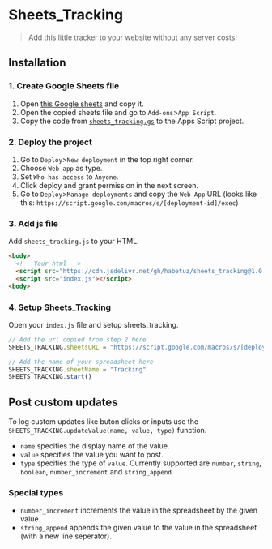 # Sheets_Tracking

> Add this little tracker to your website without any server costs!

## Installation

### 1. Create Google Sheets file

1. Open [this Google sheets](https://docs.google.com/spreadsheets/d/138qLZNoickrhUjsVePpv-xgFBD7p0JMgv-JWefqZdyI/edit?usp=sharing) and copy it.
2. Open the copied sheets file and go to `Add-ons`>`App Script`.
3. Copy the code from [`sheets_tracking.gs`](https://github.com/habetuz/Sheets_Tracking/blob/v1.0.0/sheets_tracking.gs) to the Apps Script project.

### 2. Deploy the project

1. Go to `Deploy`>`New deployment` in the top right corner.
2. Choose `Web app` as type.
3. Set `Who has access` to `Anyone`.
4. Click deploy and grant permission in the next screen.
5. Go to `Deploy`>`Manage deployments` and copy the `Web-App` URL (looks like this: `https://script.google.com/macros/s/[deployment-id]/exec`)

### 3. Add js file

Add `sheets_tracking.js` to your HTML.

``` html
<body>
  <!-- Your html -->
  <script src="https://cdn.jsdelivr.net/gh/habetuz/sheets_tracking@1.0.0/sheets_tracking.js"></script>
  <script src="index.js"></script>
<body>
```

### 4. Setup Sheets_Tracking

Open your `index.js` file and setup sheets_tracking.

``` js
// Add the url copied from step 2 here
SHEETS_TRACKING.sheetsURL = "https://script.google.com/macros/s/[deployment-id]/exec"

// Add the name of your spreadsheet here
SHEETS_TRACKING.sheetName = "Tracking"
SHEETS_TRACKING.start()
```

## Post custom updates

To log custom updates like buton clicks or inputs use the `SHEETS_TRACKING.updateValue(name, value, type)` function.

- `name` specifies the display name of the value.
- `value` specifies the value you want to post.
- `type` specifies the type of `value`. Currently supported are `number`, `string`, `boolean`, `number_increment` and `string_append`.

### Special types

- `number_increment` increments the value in the spreadsheet by the given value.
- `string_append` appends the given value to the value in the spreadsheet (with a new line seperator).
